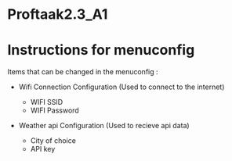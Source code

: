 # Proftaak2.3_A1

# Instructions for menuconfig
Items that can be changed in the menuconfig :

- Wifi Connection Configuration (Used to connect to the internet)
    - WIFI SSID 
    - WIFI Password

- Weather api Configuration (Used to recieve api data)
    - City of choice
    - API key